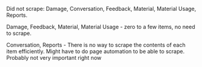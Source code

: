 Did not scrape: Damage, Conversation, Feedback, Material, Material Usage, Reports.

Damage, Feedback, Material, Material Usage - zero to a few items, no need to scrape.

Conversation, Reports - There is no way to scrape the contents of each item efficiently. Might have to do page automation to be able to scrape. Probably not very important right now
